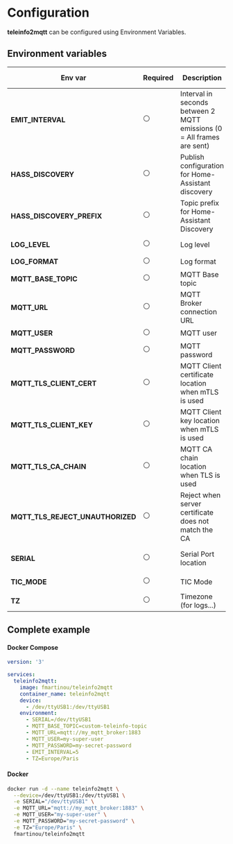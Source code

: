 # Configuration
**teleinfo2mqtt** can be configured using Environment Variables.

## Environment variables

| Env var                          | Required       | Description                                                            | Supported values                                                                 | Default value when missing |
|----------------------------------|----------------|------------------------------------------------------------------------|----------------------------------------------------------------------------------|----------------------------|
| **EMIT_INTERVAL**                | :white_circle: | Interval in seconds between 2 MQTT emissions (0 = All frames are sent) | from `0` to `n`                                                                  | `10`                       |
| **HASS_DISCOVERY**               | :white_circle: | Publish configuration for Home-Assistant discovery                     | `true`, `false`                                                                  | `true`                     |
| **HASS_DISCOVERY_PREFIX**        | :white_circle: | Topic prefix for Home-Assistant Discovery                              | any                                                                              | `homeassistant`            |
| **LOG_LEVEL**                    | :white_circle: | Log level                                                              | `error`, `info`, `debug`                                                         | `info`                     |
| **LOG_FORMAT**                   | :white_circle: | Log format                                                             | `text`, `json`                                                                   | `text`                     |
| **MQTT_BASE_TOPIC**              | :white_circle: | MQTT Base topic                                                        | any                                                                              | `teleinfo`                 |
| **MQTT_URL**                     | :white_circle: | MQTT Broker connection URL                                             | any valid mqtt connection string                                                 | `mqtt://localhost:1883`    |
| **MQTT_USER**                    | :white_circle: | MQTT user                                                              | any                                                                              |                            |
| **MQTT_PASSWORD**                | :white_circle: | MQTT password                                                          | any                                                                              |                            |
| **MQTT_TLS_CLIENT_CERT**         | :white_circle: | MQTT Client certificate location when mTLS is used                     | any valid file path                                                              |                            |
| **MQTT_TLS_CLIENT_KEY**          | :white_circle: | MQTT Client key location when mTLS is used                             | any valid file path                                                              |                            |
| **MQTT_TLS_CA_CHAIN**            | :white_circle: | MQTT CA chain location when TLS is used                                | any valid file path                                                              |                            |
| **MQTT_TLS_REJECT_UNAUTHORIZED** | :white_circle: | Reject when server certificate does not match the CA                   | `true`, `false`                                                                  | `true`                     |
| **SERIAL**                       | :white_circle: | Serial Port location                                                   | any valid serial port location                                                   | `/dev/ttyUSB0`             |
| **TIC_MODE**                     | :white_circle: | TIC Mode                                                               | `history`, `standard`                                                            | `history`                  |
| **TZ**                           | :white_circle: | Timezone (for logs...)                                                 | [supported values](https://en.wikipedia.org/wiki/List_of_tz_database_time_zones) | `utc`                      |

## Complete example

<!-- tabs:start -->
#### **Docker Compose**
```yaml
version: '3'

services:
  teleinfo2mqtt:
    image: fmartinou/teleinfo2mqtt
    container_name: teleinfo2mqtt
    device:
      - /dev/ttyUSB1:/dev/ttyUSB1
    environment:
      - SERIAL=/dev/ttyUSB1
      - MQTT_BASE_TOPIC=custom-teleinfo-topic
      - MQTT_URL=mqtt://my_mqtt_broker:1883
      - MQTT_USER=my-super-user
      - MQTT_PASSWORD=my-secret-password
      - EMIT_INTERVAL=5
      - TZ=Europe/Paris 
```
#### **Docker**
```bash
docker run -d --name teleinfo2mqtt \
  --device=/dev/ttyUSB1:/dev/ttyUSB1 \
  -e SERIAL="/dev/ttyUSB1" \
  -e MQTT_URL="mqtt://my_mqtt_broker:1883" \
  -e MQTT_USER="my-super-user" \
  -e MQTT_PASSWORD="my-secret-password" \
  -e TZ="Europe/Paris" \
  fmartinou/teleinfo2mqtt
```
<!-- tabs:end -->
